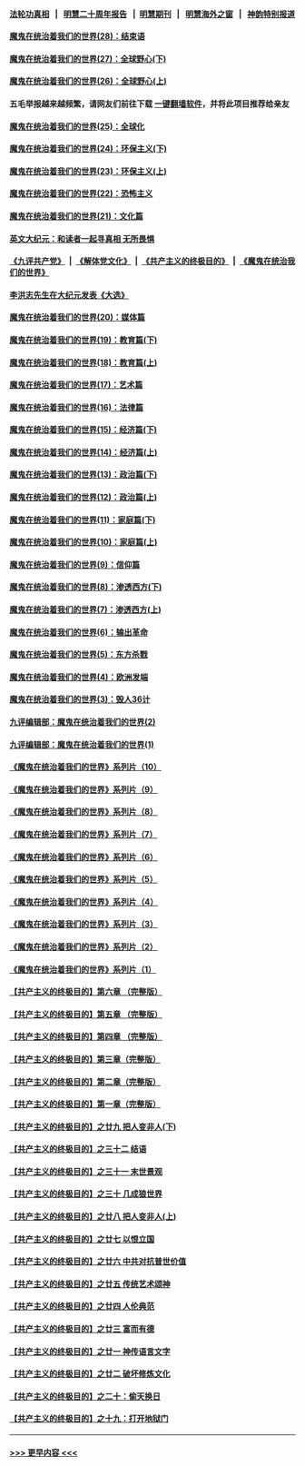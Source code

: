 #### [法轮功真相](https://github.com/gfw-breaker/truth/blob/master/README.md?t=0) &nbsp;&nbsp;|&nbsp;&nbsp; [明慧二十周年报告](https://github.com/gfw-breaker/mh-reports/blob/master/README.md?t=0) &nbsp;&nbsp;|&nbsp;&nbsp;[明慧期刊](https://github.com/gfw-breaker/mh-qikan) &nbsp;&nbsp;|&nbsp;&nbsp; [明慧海外之窗](https://github.com/gfw-breaker/mh-news/blob/master/README.md?t=0) &nbsp;&nbsp;|&nbsp;&nbsp; [神韵特别报道](https://github.com/gfw-breaker/mh-news/blob/master/shenyun.md?t=0)
#### [魔鬼在统治着我们的世界(28)：结束语](../pages/nsc422/n10936246.md?t=07132151) 
#### [魔鬼在统治着我们的世界(27)：全球野心(下)](../pages/nsc422/n10928319.md?t=07132151) 
#### [魔鬼在统治着我们的世界(26)：全球野心(上)](../pages/nsc422/n10900318.md?t=07132151) 
#### 五毛举报越来越频繁，请网友们前往下载 [一键翻墙软件](https://github.com/gfw-breaker/ssr-accounts)，并将此项目推荐给亲友
#### [魔鬼在统治着我们的世界(25)：全球化](../pages/nsc422/n10788205.md?t=07132151) 
#### [魔鬼在统治着我们的世界(24)：环保主义(下)](../pages/nsc422/n10695307.md?t=07132151) 
#### [魔鬼在统治着我们的世界(23)：环保主义(上)](../pages/nsc422/n10688613.md?t=07132151) 
#### [魔鬼在统治着我们的世界(22)：恐怖主义](../pages/nsc422/n10614727.md?t=07132151) 
#### [魔鬼在统治着我们的世界(21)：文化篇](../pages/nsc422/n10597706.md?t=07132151) 
#### [英文大纪元：和读者一起寻真相 无所畏惧](../pages/nsc422/n12542027.md?t=07132151) 
#### [《九评共产党》](https://github.com/begood0513/9ping.md/blob/master/README.md) &nbsp;|&nbsp; [《解体党文化》](../../../../jtdwh.md/blob/master/README.md)  &nbsp;|&nbsp; [《共产主义的终极目的》](../../../../gczydzjmd.md/blob/master/README.md) &nbsp;|&nbsp; [《魔鬼在统治我们的世界》](../../../../mgztzwmdsj.md/blob/master/README.md) 
#### [李洪志先生在大纪元发表《大选》](../pages/nsc422/n12534746.md?t=07132151) 
#### [魔鬼在统治着我们的世界(20)：媒体篇](../pages/nsc422/n10586579.md?t=07132151) 
#### [魔鬼在统治着我们的世界(19)：教育篇(下)](../pages/nsc422/n10564808.md?t=07132151) 
#### [魔鬼在统治着我们的世界(18)：教育篇(上)](../pages/nsc422/n10526970.md?t=07132151) 
#### [魔鬼在统治着我们的世界(17)：艺术篇](../pages/nsc422/n10499093.md?t=07132151) 
#### [魔鬼在统治着我们的世界(16)：法律篇](../pages/nsc422/n10485969.md?t=07132151) 
#### [魔鬼在统治着我们的世界(15)：经济篇(下)](../pages/nsc422/n10469975.md?t=07132151) 
#### [魔鬼在统治着我们的世界(14)：经济篇(上)](../pages/nsc422/n10457370.md?t=07132151) 
#### [魔鬼在统治着我们的世界(13)：政治篇(下)](../pages/nsc422/n10448270.md?t=07132151) 
#### [魔鬼在统治着我们的世界(12)：政治篇(上)](../pages/nsc422/n10444576.md?t=07132151) 
#### [魔鬼在统治着我们的世界(11)：家庭篇(下)](../pages/nsc422/n10440961.md?t=07132151) 
#### [魔鬼在统治着我们的世界(10)：家庭篇(上)](../pages/nsc422/n10435448.md?t=07132151) 
#### [魔鬼在统治着我们的世界(9)：信仰篇](../pages/nsc422/n10432159.md?t=07132151) 
#### [魔鬼在统治着我们的世界(8)：渗透西方(下)](../pages/nsc422/n10429603.md?t=07132151) 
#### [魔鬼在统治着我们的世界(7)：渗透西方(上)](../pages/nsc422/n10426013.md?t=07132151) 
#### [魔鬼在统治着我们的世界(6)：输出革命](../pages/nsc422/n10421536.md?t=07132151) 
#### [魔鬼在统治着我们的世界(5)：东方杀戮](../pages/nsc422/n10417707.md?t=07132151) 
#### [魔鬼在统治着我们的世界(4)：欧洲发端](../pages/nsc422/n10414890.md?t=07132151) 
#### [魔鬼在统治着我们的世界(3)：毁人36计](../pages/nsc422/n10411583.md?t=07132151) 
#### [九评编辑部：魔鬼在统治着我们的世界(2)](../pages/nsc422/n10410036.md?t=07132151) 
#### [九评编辑部：魔鬼在统治着我们的世界(1)](../pages/nsc422/n10406825.md?t=07132151) 
#### [《魔鬼在统治着我们的世界》系列片（10）](../pages/nsc422/n12292670.md?t=07132151) 
#### [《魔鬼在统治着我们的世界》系列片（9）](../pages/nsc422/n12290859.md?t=07132151) 
#### [《魔鬼在统治着我们的世界》系列片（8）](../pages/nsc422/n12287445.md?t=07132151) 
#### [《魔鬼在统治着我们的世界》系列片（7）](../pages/nsc422/n12283425.md?t=07132151) 
#### [《魔鬼在统治着我们的世界》系列片（6）](../pages/nsc422/n12282314.md?t=07132151) 
#### [《魔鬼在统治着我们的世界》系列片（5）](../pages/nsc422/n12281419.md?t=07132151) 
#### [《魔鬼在统治着我们的世界》系列片（4）](../pages/nsc422/n12274024.md?t=07132151) 
#### [《魔鬼在统治着我们的世界》系列片（3）](../pages/nsc422/n12271322.md?t=07132151) 
#### [《魔鬼在统治着我们的世界》系列片（2）](../pages/nsc422/n12269049.md?t=07132151) 
#### [《魔鬼在统治着我们的世界》系列片（1）](../pages/nsc422/n12267575.md?t=07132151) 
#### [【共产主义的终极目的】第六章 （完整版）](../pages/nsc422/n11428913.md?t=07132151) 
#### [【共产主义的终极目的】第五章 （完整版）](../pages/nsc422/n11428912.md?t=07132151) 
#### [【共产主义的终极目的】第四章 （完整版）](../pages/nsc422/n11428907.md?t=07132151) 
#### [【共产主义的终极目的】第三章（完整版）](../pages/nsc422/n11428848.md?t=07132151) 
#### [【共产主义的终极目的】第二章（完整版）](../pages/nsc422/n11428831.md?t=07132151) 
#### [【共产主义的终极目的】第一章（完整版）](../pages/nsc422/n11417651.md?t=07132151) 
#### [【共产主义的终极目的】之廿九 把人变非人(下)](../pages/nsc422/n11344140.md?t=07132151) 
#### [【共产主义的终极目的】之三十二 结语](../pages/nsc422/n11360535.md?t=07132151) 
#### [【共产主义的终极目的】之三十一 末世景观](../pages/nsc422/n11351129.md?t=07132151) 
#### [【共产主义的终极目的】之三十 几成狼世界](../pages/nsc422/n11348280.md?t=07132151) 
#### [【共产主义的终极目的】之廿八 把人变非人(上)](../pages/nsc422/n11340492.md?t=07132151) 
#### [【共产主义的终极目的】之廿七 以恨立国](../pages/nsc422/n11336944.md?t=07132151) 
#### [【共产主义的终极目的】之廿六 中共对抗普世价值](../pages/nsc422/n11324785.md?t=07132151) 
#### [【共产主义的终极目的】之廿五 传统艺术颂神](../pages/nsc422/n11296396.md?t=07132151) 
#### [【共产主义的终极目的】之廿四 人伦典范](../pages/nsc422/n11296397.md?t=07132151) 
#### [【共产主义的终极目的】之廿三 富而有德](../pages/nsc422/n11283598.md?t=07132151) 
#### [【共产主义的终极目的】之廿一 神传语言文字](../pages/nsc422/n11263265.md?t=07132151) 
#### [【共产主义的终极目的】之廿二 破坏修炼文化](../pages/nsc422/n11245728.md?t=07132151) 
#### [【共产主义的终极目的】之二十：偷天换日](../pages/nsc422/n11238846.md?t=07132151) 
#### [【共产主义的终极目的】之十九：打开地狱门](../pages/nsc422/n11206376.md?t=07132151) 

----
#### [ >>> 更早内容 <<< ](../indexes/nsc422-earlier.md)
